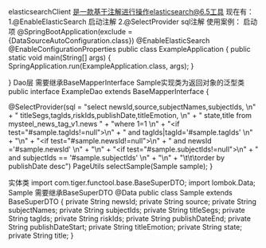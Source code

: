 elasticsearchClient 是一款基于注解进行操作elasticsearch@6.5工具 
现在有： 
1.@EnableElasticSearch 启动注解 
2.@SelectProvider sql注解 
使用案例：
启动项
@SpringBootApplication(exclude = {DataSourceAutoConfiguration.class})
@EnableElasticSearch
@EnableConfigurationProperties
public class ExampleApplication {
    public static void main(String[] args) {
        SpringApplication.run(ExampleApplication.class, args);
    }

}
Dao层 需要继承BaseMapperInterface Sample实现类为返回对象的泛型类
public interface ExampleDao extends BaseMapperInterface<Sample> {


@SelectProvider(sql = "select newsId,source,subjectNames,subjectIds, \n" +
        "            titleSegs,tagIds,riskIds,publishDate,titleEmotion, \n" +
        "            state,title from mysteel_news_tag_v1.news " +
        "where 1=1 \n" +
        "<if test=\"#sample.tagIds!=null\">\n" +
        "  and tagIds|tagId='#sample.tagIds' \n" +
        "</if>\n" +
        "<if test=\"#sample.newsId!=null\">\n" +
        " and newsId ='#sample.newsId' \n" +
        "</if>\n" +
        "<if test=\"#sample.subjectIds!=null\">\n" +
        "  and subjectIds == '#sample.subjectIds'  \n" +
        "</if>\n" +
        "\t\t\torder by publishDate desc")
    PageUtils<Sample> selectSample(Sample sample);
}

实体类
import com.tiger.functool.base.BaseSuperDTO;
import lombok.Data;
Sample 需要继承BaseSuperDTO
@Data
public class Sample extends BaseSuperDTO {
    private String newsId;
    private String source;
    private String subjectNames;
    private String subjectIds;
    private String titleSegs;
    private String tagIds;
    private String riskIds;
    private String publishDateEnd;
    private String publishDateStart;
    private String titleEmotion;
    private String state;
    private String title;
}



